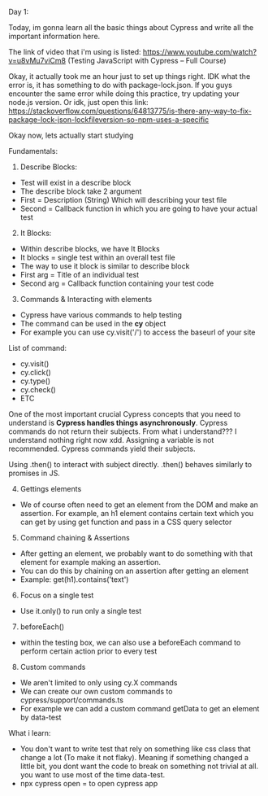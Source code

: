 Day 1:

Today, im gonna learn all the basic things about Cypress and write all the important information here.

The link of video that i'm using is listed:
https://www.youtube.com/watch?v=u8vMu7viCm8 (Testing JavaScript with Cypress – Full Course)

Okay, it actually took me an hour just to set up things right.
IDK what the error is, it has something to do with package-lock.json.
If you guys encounter the same error while doing this practice, try updating your node.js version. Or idk, just open this link:
https://stackoverflow.com/questions/64813775/is-there-any-way-to-fix-package-lock-json-lockfileversion-so-npm-uses-a-specific

Okay now, lets actually start studying

Fundamentals:

1. Describe Blocks:

- Test will exist in a describe block
- The describe block take 2 argument
- First = Description (String) Which will describing your test file
- Second = Callback function in which you are going to have your actual test

2. It Blocks:

- Within describe blocks, we have It Blocks
- It blocks = single test within an overall test file
- The way to use it block is similar to describe block
- First arg = Title of an individual test
- Second arg = Callback function containing your test code

3. Commands & Interacting with elements

- Cypress have various commands to help testing
- The command can be used in the **cy** object
- For example you can use cy.visit('/') to access the baseurl of your site

List of command:

- cy.visit()
- cy.click()
- cy.type()
- cy.check()
- ETC

One of the most important crucial Cypress concepts that you need to understand is **Cypress handles things asynchronously**.
Cypress commands do not return their subjects. From what i understand??? I understand nothing right now xdd.
Assigning a variable is not recommended. Cypress commands yield their subjects.

Using .then() to interact with subject directly. .then() behaves similarly to promises in JS.

4. Gettings elements

- We of course often need to get an element from the DOM and make an assertion. For example, an h1 element contains certain text which you can get by using get function and pass in a CSS query selector

5. Command chaining & Assertions

- After getting an element, we probably want to do something with that element for example making an assertion.
- You can do this by chaining on an assertion after getting an element
- Example: get(h1).contains('text')

6. Focus on a single test

- Use it.only() to run only a single test

7. beforeEach()

- within the testing box, we can also use a beforeEach command to perform certain action prior to every test

8. Custom commands

- We aren't limited to only using cy.X commands
- We can create our own custom commands to cypress/support/commands.ts
- For example we can add a custom command getData to get an element by data-test

What i learn:

- You don't want to write test that rely on something like css class that change a lot (To make it not flaky). Meaning if something changed a little bit, you dont want the code to break on something not trivial at all. you want to use most of the time data-test.
- npx cypress open = to open cypress app
